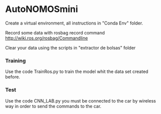 # AutoNOMOSmini
Create a virtual environment, all instructions in "Conda Env" folder.

Record some data with rosbag record command http://wiki.ros.org/rosbag/Commandline

Clear your data using the scripts in "extractor de bolsas" folder

### Training
Use the code TrainRos.py to train the model whit the data set created before.


### Test
Use the code CNN_LAB.py you must be connected to the car by wireless way in order to send the commands to the car.
